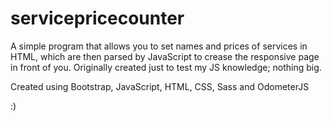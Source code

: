 # servicepricecounter

A simple program that allows you to set names and prices of services in HTML, which are then parsed by JavaScript to crease the responsive page in front of you. Originally created just to test my JS knowledge; nothing big.

Created using Bootstrap, JavaScript, HTML, CSS, Sass and OdometerJS

:)
